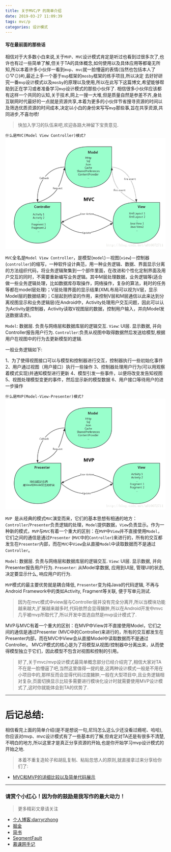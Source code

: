 ```yaml
---
title: 关于MVC/P 的简单介绍
date: 2019-03-27 11:09:39
tags: mvc/p
categories: 设计模式
---
```



#### 写在最前面的那些话
相信对于大多数小白来说,关于`MVP`、`MVC`设计模式肯定是听过也看到过很多次了,也许也有过一些简单了解,但关于TA的具体概念,如何使用以及具体应用等都毫无所知,所以本着许多小伙伴一看到`mvp`、`mvc`就一脸懵逼的表情(当然也包括本人了⊙▽⊙)#),最近上手一个基于`mvp`框架的`mosby`框架的练手项目,所以决定
去好好研究一番`mvp`设计模式以及`mosby`的原理以及使用,所以在此写下这篇博文,希望能够帮助到正在学习或者准备学习`mvp`设计模式的那些小伙伴了.
相信很多小伙伴应该都有这样一个共同的认知,关于技术,网上一搜一大堆,但是质量自然是参差不齐,身处互联网时代最好的一点就是资源共享,本着为更多的小伙伴节省搜寻资源的时间以及筛选优质资源的时间成本,决定以小白的身份来写写`mvp`那些事,旨在共享资源,共同进步,不喜勿喷!

>快加入学习的队伍来吧,欢迎各路大神留下宝贵意见.

`什么是MVC(Model View Controller)模式?`
![mvc模式](关于MVC-P-的简单介绍/1240-20200309134414327.png)

`MVC`全名是`Model View Controller`，是模型(`model`)－视图(`view`)－控制器(`controller`)的缩写，一种软件设计典范，用一种业务逻辑、数据、界面显示分离的方法组织代码，将业务逻辑聚集到一个部件里面，在改进和个性化定制界面及用户交互的同时，不需要重新编写业务逻辑。其中M层处理数据，业务逻辑等(适合做一些业务逻辑处理，比如数据库存取操作，网络操作，复杂的算法，耗时的任务等都在model层处理)；V层处理界面的显示结果(XML布局可以视为V层，显示Model层的数据结果)；C层起到桥梁的作用，来控制V层和M层通信以此来达到分离视图显示和业务逻辑层(在Android中，Activity处理用户交互问题，因此可以认为Activity是控制器，Activity读取V视图层的数据，控制用户输入，并向Model发送数据请求)。

`Model`: 数据层. 负责与网络层和数据库层的逻辑交互.
`View`: UI层. 显示数据, 并向Controller报告用户行为.
`Controller`:负责从视图中取得数据然后发送给模型,根据用户在视图中的行为去更新模型的逻辑.

一般业务逻辑如下:

<!--more-->


1、为了使得视图接口可以与模型和控制器进行交互，控制器执行一些初始化事件
2、用户通过视图（用户接口）执行一些操作
3、控制器处理用户行为(可以用观察着模式实现)并通知模型进行更新
4、模型引发一些事件，以便将改变发告知视图
5、视图处理模型变更的事件，然后显示新的模型数据
6、用户接口等待用户的进一步操作

`什么是MVP(Model-View-Presenter)模式?
`
![mvp模式](关于MVC-P-的简单介绍/1240-20200309134417733.png)

`MVP `是从经典的模式`MVC`演变而来，它们的基本思想有相通的地方：`Controller`/`Presenter`负责逻辑的处理，`Model`提供数据，`View`负责显示。作为一种新的模式，`MVP`与`MVC`有着一个重大的区别：在`MVP`中`View`并不直接使用`Model`，它们之间的通信是通过`Presenter` (`MVC`中的`Controller`)来进行的，所有的交互都发生在`Presenter`内部，而在`MVC`中`View`会从直接`Model`中读取数据而不是通过 `Controller`。

`Model`: 数据层. 负责与网络层和数据库层的逻辑交互.
`View`: UI层. 显示数据, 并向Presenter报告用户行为.
`Presenter`: 从Model拿数据, 应用到UI层, 管理UI的状态, 决定要显示什么, 响应用户的行为.

`MVP`模式的最主要优势就是耦合降低, `Presenter`变为纯Java的代码逻辑, 不再与Android Framework中的类如Activity, Fragment等关联, 便于写单元测试.

>因为在mvc模式中view层与Controller层并没有完全分离开,所以当模块功能越来越大,扩展越来越多时,代码依然会显得臃肿,所以在Android开发中mvc几乎被mvp所取代了,所以开发中首选自然是mvp设计模式了.

MVP与MVC有着一个重大的区别：在MVP中View并不直接使用Model，它们之间的通信是通过Presenter (MVC中的Controller)来进行的，所有的交互都发生在Presenter内部，而在MVC中View会从直接Model中读取数据而不是通过 Controller。
MVC/P模式的核心是为了将模型从视图/控制器中分离出来，从而使得模型独立于它们，因此模型不包含对视图和控制的引用。

>好了,关于mvc/mvp设计模式最简单概念部分已经介绍完了,相信大家对TA不在是一脸懵逼了吧,当然这里值得一提的是,这两种设计模式一般是不用在小项目中的,那样反而会显得代码过度臃肿,一般在大型项目中,且业务逻辑相对复杂,页面切换显示比较多需要进行模块化设计时就需要使用MVP设计模式了,这时你就能体会到TA的优势了.
----

# 后记总结:
相信看完上面的简单介绍(是不是想说一句,尼玛怎么这么少还没看过瘾呢、哈哈),你应该对mvp、mvc设计模式有了一些基本的了解,但肯定对TA还是有很多不清楚,不明白的地方,所以这里才是真正分享资源的开始,也是你开始学习mvp设计模式的开始之地.
>本着不重复造轮子和胡乱复制、粘贴忽悠人的原则,就直接拿过来分享给你们了:

- [MVC和MVP的详细比较以及简单代码展示](https://blog.csdn.net/wu371894545/article/details/55258668)
---
### 请赏个小红心！因为你的鼓励是我写作的最大动力！
>更多精彩文章请关注
- [个人博客:darryrzhong](http://www.darryrzhong.xyz)
- [掘金](https://juejin.im/user/5a6c3b19f265da3e49804988)
- [简书](https://www.jianshu.com/users/b7fdf53ec0b9/timeline)
- [SegmentFault](https://segmentfault.com/u/darryrzhong_5ac59892a5882)
- [慕课网手记](https://www.imooc.com/u/6733207)

